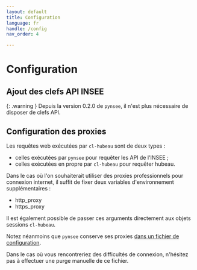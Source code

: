 ```yaml
---
layout: default
title: Configuration
language: fr
handle: /config
nav_order: 4

---
```

# Configuration

## Ajout des clefs API INSEE

{: .warning }
Depuis la version 0.2.0 de `pynsee`, il n'est plus nécessaire de disposer de clefs API.

## Configuration des proxies

Les requêtes web exécutées par  `cl-hubeau` sont de deux types :

* celles exécutées par `pynsee` pour requêter les API de l'INSEE ;
* celles exécutées en propre par `cl-hubeau` pour requêter hubeau.

Dans le cas où l'on souhaiterait utiliser des proxies professionnels
pour connexion internet, il suffit de fixer deux variables d'environnement
supplémentaires :

* http_proxy
* https_proxy

Il est également possible de passer ces arguments directement aux objets sessions
`cl-hubeau`.

Notez néanmoins que `pynsee` conserve ses proxies
[dans un fichier de configuration](https://github.com/InseeFrLab/pynsee/blob/0ba3e2e5b753c5c032f2b53d7fc042e995bbef04/pynsee/utils/init_conn.py#L55).

Dans le cas où vous rencontreriez des difficultés de connexion, n'hésitez pas
à effectuer une purge manuelle de ce fichier.
